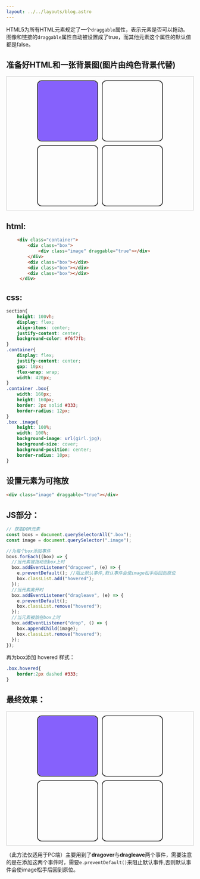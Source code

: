 ```yaml
---
layout: ../../layouts/blog.astro
---
```

HTML5为所有HTML元素规定了一个`draggable`属性，表示元素是否可以拖动。
图像和链接的`draggable`属性自动被设置成了true，而其他元素这个属性的默认值都是false。

## 准备好HTML和一张背景图(图片由纯色背景代替)

<section class="demo-code-border">
    <div class="demo-container">
        <div class="demo-box">
            <div class="demo-image"></div>
        </div>
        <div class="demo-box"></div>
        <div class="demo-box"></div>
        <div class="demo-box"></div>
    </div>
</section>
<style>
.demo-code-border{
display: flex;
align-items: center;
justify-content: center;
border:1px solid #ccc;
margin:5px 0;
padding:10px 0
}
.demo-container{
display: flex;
justify-content: center;
gap: 10px;
flex-wrap: wrap;
width: 420px;
}
.demo-container .demo-box{
width: 160px;
height: 160px;
border: 2px solid var(--dark-box-border, #333);
border-radius: 12px;
}
.demo-box .demo-image{
height: 100%;
width: 100%;
/* background-image: url(../../../../public/images/girl.jpg); */
background-color:#8661fc;
background-size: cover;
background-position: center;
border-radius: 10px;
}
body.dark-mode{
--dark-box-border:#ccc
}
</style>

## html:  

```html
    <div class="container">
        <div class="box">
            <div class="image" draggable="true"></div>
        </div>
        <div class="box"></div>
        <div class="box"></div>
        <div class="box"></div>
     </div>
```

## css:
```css
section{
    height: 100vh;
    display: flex;
    align-items: center;
    justify-content: center;
    background-color: #f6f7fb;
}
.container{
    display: flex;
    justify-content: center;
    gap: 10px;
    flex-wrap: wrap;
    width: 420px;
}
.container .box{
    width: 160px;
    height: 160px;
    border: 2px solid #333;
    border-radius: 12px;
}
.box .image{
    height: 100%;
    width: 100%;
    background-image: url(girl.jpg);
    background-size: cover;
    background-position: center;
    border-radius: 10px;
}

```
## 设置元素为可拖放
```html
<div class="image" draggable="true"></div>
```
## JS部分：
```js
// 获取DOM元素
const boxs = document.querySelectorAll(".box");
const image = document.querySelector(".image");

//为每个box添加事件
boxs.forEach((box) => {
  //当元素被拖动到box上时
  box.addEventListener("dragover", (e) => {
    e.preventDefault(); //阻止默认事件,默认事件会使image松手后回到原位
    box.classList.add("hovered");
  });
  //当元素离开时
  box.addEventListener("dragleave", (e) => {
    e.preventDefault();
    box.classList.remove("hovered");
  });
  //当元素被放在box上时
  box.addEventListener("drop", () => {
    box.appendChild(image);
    box.classList.remove("hovered");
  });
});
```
再为box添加 hovered 样式：

```css
.box.hovered{
    border:2px dashed #333;
}
```
## 最终效果：
<section class="code-border">
    <div class="container">
        <div class="box">
            <div class="image" draggable="true"></div>
        </div>
        <div class="box"></div>
        <div class="box"></div>
        <div class="box"></div>
    </div>
</section>
<script>
const boxs = document.querySelectorAll(".box");
const image = document.querySelector(".image");
boxs.forEach((box) => {
  box.addEventListener("dragover", (e) => {
    e.preventDefault(); 
    box.classList.add("hovered");
  });
  box.addEventListener("dragleave", (e) => {
    e.preventDefault();
    box.classList.remove("hovered");
  });
  box.addEventListener("drop", () => {
    box.appendChild(image);
    box.classList.remove("hovered");
  });
});
</script>
<style>
.code-border{
display: flex;
align-items: center;
justify-content: center;
border:1px solid #ccc;
margin:5px 0;
padding:10px 0
}
.container{
display: flex;
justify-content: center;
gap: 10px;
flex-wrap: wrap;
width: 420px;
}
.container .box{
width: 160px;
height: 160px;
border: 2px solid var(--dark-box-border, #333);
border-radius: 12px;
}
.box .image{
height: 100%;
width: 100%;
/* background-image: url(../../../../public/images/girl.jpg); */
background-color:#8661fc;
background-size: cover;
background-position: center;
border-radius: 10px;
}
.box.hovered{
border:2px dashed var(--dark-box-border, #333);
}
body.dark-mode{
--dark-box-border:#ccc
}
</style>

（此方法仅适用于PC端）主要用到了**dragover**与**dragleave**两个事件，需要注意的是在添加这两个事件时，需要<code>e.preventDefault()</code>来阻止默认事件,否则默认事件会使image松手后回到原位。






